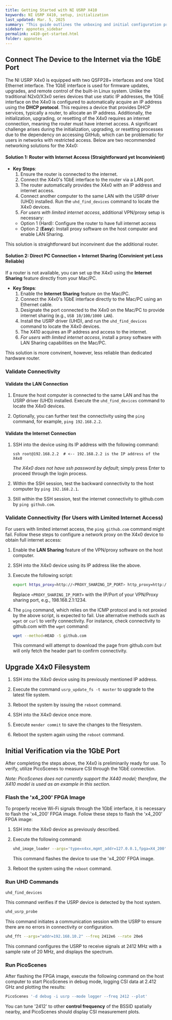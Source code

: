 ```yaml
---
title: Getting Started with NI USRP X410
keywords: NI USRP X410, setup, initialization
last_updated: Mar. 5, 2025
summary: "This guide outlines the unboxing and initial configuration process for the NI USRP X410 device."
sidebar: appnotes_sidebar
permalink: x410-get-started.html
folder: appnotes
---
```


## Connect The Device to the Internet via the 1GbE Port

The NI USRP X4x0 is equipped with two QSFP28+ interfaces and one 1GbE Ethernet interface. The 1GbE interface is used for firmware updates, upgrades, and remote control of the built-in Linux system. Unlike the traditional N2x0/X3x0 series devices that use static IP addresses, the 1GbE interface on the X4x0 is configured to automatically acquire an IP address using the **DHCP protocol**. This requires a device that provides DHCP services, typically a router, to allocate an IP address. Additionally, the initialization, upgrading, or resetting of the X4x0 requires an internet connection, meaning the router must have internet access. A significant challenge arises during the initialization, upgrading, or resetting processes due to the dependency on accessing GitHub, which can be problematic for users in networks with restricted access. Below are two recommended networking solutions for the X4x0:

#### **Solution 1: Router with Internet Access (Straightforward yet Inconvinient)**

- **Key Steps**:
  1. Ensure the router is connected to the internet.
  2. Connect the X4x0's 1GbE interface to the router via a LAN port.
  3. The router automatically provides the X4x0 with an IP address and internet access.
  4. Connect another computer to the same LAN with the USRP driver (UHD) installed. Run the `uhd_find_devices` command to locate the X4x0 devices.
  5. *For users with limited internet access*, additional VPN/proxy setup is necessary:
    - Option 1 (Hard): Configure the router to have full internet access
    - Option 2 (**Easy**): Install proxy software on the host computer and enable LAN Sharing.

This solution is straightforward but inconvinent due the additional router.

#### **Solution 2: Direct PC Connection + Internet Sharing (Convinient yet Less Reliable)**

If a router is not available, you can set up the X4x0 using the **Internet Sharing** feature directly from your Mac/PC.

- **Key Steps**:
  1. Enable the **Internet Sharing** feature on the Mac/PC.
  2. Connect the X4x0's 1GbE interface directly to the Mac/PC using an Ethernet cable.
  3. Designate the port connected to the X4x0 on the Mac/PC to provide internet sharing (e.g., `USB 10/100/1000 LAN`).
  4. Install the USRP driver (UHD), and run the `uhd_find_devices` command to locate the X4x0 devices.
  5. The X410 acquires an IP address and access to the internet.
  6. *For users with limited internet access*, install a proxy software with LAN Sharing capabilities on the Mac/PC.

This solution is more convinent, however, less reliable than dedicated hardware router.

### Validate Connectivity

#### Validate the LAN Connection

1. Ensure the host computer is connected to the same LAN and has the USRP driver (UHD) installed. Execute the `uhd_find_devices` command to locate the X4x0 devices.

2. Optionally, you can further test the connectivity using the `ping` command, for example, `ping 192.168.2.2`.

#### Validate the Internet Connection

1. SSH into the device using its IP address with the following command:
   ```
   ssh root@192.168.2.2  # <-- 192.168.2.2 is the IP address of the X4x0
   ```
   *The X4x0 does not have ssh password by default*; simply press Enter to proceed through the login process.

2. Within the SSH session, test the backward connectivity to the host computer by `ping 192.168.2.1`.

3. Still within the SSH session, test the internet connectivity to github.com by `ping github.com`.

### Validate Connectivity (for Users with Limited Internet Access)

For users with limited internet access, the `ping github.com` command might fail. Follow these steps to configure a network proxy on the X4x0 device to obtain full internet access:

1. Enable the **LAN Sharing** feature of the VPN/proxy software on the host computer.

2. SSH into the X4x0 device using its IP address like the above.

3. Execute the following script:
   ```bash
   export https_proxy=http://<PROXY_SHARING_IP_PORT> http_proxy=http://<PROXY_SHARING_IP_PORT> all_proxy=socks5://<PROXY_SHARING_IP_PORT>
   ```
   Replace `<PROXY_SHARING_IP_PORT>` with the IP/Port of your VPN/Proxy sharing port, e.g., 198.168.2.1:1234.

4. The `ping` command, which relies on the ICMP protocol and is not proxied by the above script, is expected to fail. Use alternative methods such as `wget` or `curl` to verify connectivity. For instance, check connectivity to github.com with the `wget` command:
   ```bash
   wget --method=HEAD -S github.com
   ```
    This command will attempt to download the page from github.com but will only fetch the header part to confirm connectivity.

## Upgrade X4x0 Filesystem 

1. SSH into the X4x0 device using its previously mentioned IP address.

2. Execute the command `usrp_update_fs -t master` to upgrade to the latest file system.

3. Reboot the system by issuing the `reboot` command.

4. SSH into the X4x0 device once more.

5. Execute `mender commit` to save the changes to the filesystem.

6. Reboot the system again using the `reboot` command.

## Initial Verification via the 1GbE Port

After completing the steps above, the X4x0 is preliminarily ready for use. To verify, utilize PicoScenes to measure CSI through the 1GbE connection.

  *Note: PicoScenes does not currently support the X440 model; therefore, the X410 model is used as an example in this section.*

### Flash the 'x4_200' FPGA Image

To properly receive Wi-Fi signals through the 1GbE interface, it is necessary to flash the 'x4_200' FPGA image. Follow these steps to flash the 'x4_200' FPGA image:

1. SSH into the X4x0 device as previously described.

2. Execute the following command:
    ```bash
    uhd_image_loader --args='type=x4xx,mgmt_addr=127.0.0.1,fpga=X4_200'
    ```
    This command flashes the device to use the 'x4_200' FPGA image.

3. Reboot the system using the `reboot` command.

### Run UHD Commands

   ```bash
   uhd_find_devices
   ```
   This command verifies if the USRP device is detected by the host system.

   ```bash
   uhd_usrp_probe
   ```
   This command initiates a communication session with the USRP to ensure there are no errors in connectivity or configuration.

   ```bash
   uhd_fft --args="addr=192.168.10.2" --freq 2412e6 --rate 20e6
   ```
This command configures the USRP to receive signals at 2412 MHz with a sample rate of 20 MHz, and displays the spectrum.

### Run PicoScenes

After flashing the FPGA image, execute the following command on the host computer to start PicoScenes in debug mode, logging CSI data at 2.412 GHz and plotting the results:

```bash
PicoScenes '-d debug -i usrp --mode logger --freq 2412 --plot'
```
You can tune '2412' to other **control frequency** of the BSSID spatially nearby, and PicoScenes should display CSI 
measurement plots.
